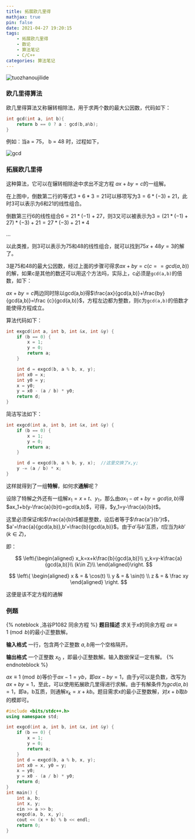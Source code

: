 ```yaml
---
title: 拓展欧几里得
mathjax: true
pin: false
date: 2021-04-27 19:20:15
tags: 
	- 拓展欧几里得
	- 数论
	- 算法笔记
	- C/C++
categories: 算法笔记
---
```


![tuozhanoujilide](https://cdn.jsdelivr.net/gh/28251536/cloudimg@master/imgtuozhanoujilide.jpg)

<!--more-->

### 欧几里得算法

欧几里得算法又称辗转相除法，用于求两个数的最大公因数，代码如下：

```c++
int gcd(int a, int b){
    return b == 0 ? a : gcd(b,a%b);
}
```

例如：当a = 75， b = 48 时，过程如下，

![gcd](https://cdn.jsdelivr.net/gh/28251536/cloudimg@master/imggcd.jpg)



### 拓展欧几里得

这种算法，它可以在辗转相除途中求出不定方程 $ax+by=c$的一组解。

在上图中，倒数第二行的等式$3+6\ast3=21$可以移项写为$3=6\ast(-3)+21$，此时3可以表示为6和21的线性组合。

倒数第三行6的线性组合$6=21\ast(-1)+27$，则3又可以被表示为$3=(21\ast(-1)+27)\ast(-3)+21=27\ast(-3)+21\ast4$

...

以此类推，则3可以表示为75和48的线性组合，就可以找到$75x+48y=3$的解了。

3是75和48的最大公因数，经过上面的步骤可得求$ax+by=c(c == gcd(a,b))$的解，如果c是其他的数还可以用这个方法吗，实际上，c必须是`gcd(a,b)`的倍数，如下：

$ax+by=c$两边同时除以gcd(a,b)得$\frac{ax}{gcd(a,b)}+\frac{by}{gcd(a,b)}=\frac {c}{gcd(a,b)}$，方程左边都为整数，则c为`gcd(a,b)`的倍数才能使得方程成立。

算法代码如下：

```c++
int exgcd(int a, int b, int &x, int &y) {
    if (b == 0) {
        x = 1;
        y = 0;
        return a;
    }

    int d = exgcd(b, a % b, x, y);
    int x0 = x;
    int y0 = y;
    x = y0;
    y = x0 - (a / b) * y0;
    return d;
}
```

简洁写法如下：

```c++
int exgcd(int a, int b, int &x, int &y) {
    if (b == 0) {
        x = 1;
        y = 0;
        return a;
    }

    int d = exgcd(b, a % b, y, x);  //这里交换了x,y;
    y -= (a / b) * x;
}
```



这样就得到了一组**特解**，如何求**通解**呢？

设除了特解之外还有一组解$x_1=x+t、y_1$，那么由$ax_1-at+by=gcd(a,b)$得$ax_1+b(y-\frac{a}{b}t)=gcd(a,b)$，可得，$y_1=y-\frac{a}{b}t$。

这里必须保证$t$和$\frac{a}{b}t$都是整数，设后者等于$\frac{a'}{b'}t$，$a'=\frac{a}{gcd(a,b)},b'=\frac{b}{gcd(a,b)}$。由于$a'$与$b'$互质，$t$应当为$kb'(k\in Z)$，

即：

$$
\left\{\begin{aligned}
x_k=x+k\frac{b}{gcd(a,b)}\\
y_k=y-k\frac{a}{gcd(a,b)}\\
(k\in Z)\\
\end{aligned}\right.
$$


$$ \left\{
\begin{aligned}
x & = & \cos(t) \\
y & = & \sin(t) \\
z & = & \frac xy
\end{aligned}
\right.
$$

这便是该不定方程的通解

### 例题
{% noteblock ,洛谷P1082 同余方程 %}
**题目描述**
求关于$x$的同余方程 $ax \equiv 1 \pmod {b}$的最小正整数解。

**输入格式**
一行，包含两个正整数 $a,b$用一个空格隔开。

**输出格式**
一个正整数 $x_0$ ，即最小正整数解。输入数据保证一定有解。
{% endnoteblock %}

$ax \equiv 1 \pmod {b}$等价于$ax-1=yb$，即$ax-by=1$，由于$y$可以是负数，改写为$ax+by=1$，至此，可以使用拓展欧几里得进行求解。由于有解条件为$gcd(a,b)=1$，即a，b互质，则通解$x_k=x+kb$。题目需求x的最小正整数解，对$x+b$取$b$的模即可。 

```c++
#include <bits/stdc++.h>
using namespace std;

int exgcd(int a, int b, int &x, int &y) {
    if (b == 0) {
        x = 1;
        y = 0;
        return a;
    }
    int d = exgcd(b, a % b, x, y);
    int x0 = x, y0 = y;
    x = y0;
    y = x0 - (a / b) * y0;
    return d;
}
int main() {
    int a, b;
    int x, y;
    cin >> a >> b;
    exgcd(a, b, x, y);
    cout << (x + b) % b << endl;
    return 0;
}
```

